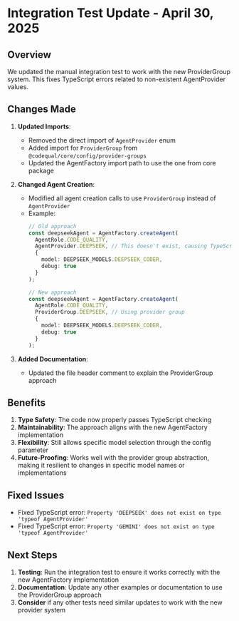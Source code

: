 # Integration Test Update - April 30, 2025

## Overview

We updated the manual integration test to work with the new ProviderGroup system. This fixes TypeScript errors related to non-existent AgentProvider values.

## Changes Made

1. **Updated Imports**:
   - Removed the direct import of `AgentProvider` enum
   - Added import for `ProviderGroup` from `@codequal/core/config/provider-groups`
   - Updated the AgentFactory import path to use the one from core package

2. **Changed Agent Creation**:
   - Modified all agent creation calls to use `ProviderGroup` instead of `AgentProvider`
   - Example:
     ```typescript
     // Old approach
     const deepseekAgent = AgentFactory.createAgent(
       AgentRole.CODE_QUALITY, 
       AgentProvider.DEEPSEEK, // This doesn't exist, causing TypeScript error
       {
         model: DEEPSEEK_MODELS.DEEPSEEK_CODER,
         debug: true
       }
     );

     // New approach
     const deepseekAgent = AgentFactory.createAgent(
       AgentRole.CODE_QUALITY, 
       ProviderGroup.DEEPSEEK, // Using provider group
       {
         model: DEEPSEEK_MODELS.DEEPSEEK_CODER,
         debug: true
       }
     );
     ```

3. **Added Documentation**:
   - Updated the file header comment to explain the ProviderGroup approach

## Benefits

1. **Type Safety**: The code now properly passes TypeScript checking
2. **Maintainability**: The approach aligns with the new AgentFactory implementation
3. **Flexibility**: Still allows specific model selection through the config parameter
4. **Future-Proofing**: Works well with the provider group abstraction, making it resilient to changes in specific model names or implementations

## Fixed Issues

- Fixed TypeScript error: `Property 'DEEPSEEK' does not exist on type 'typeof AgentProvider'`
- Fixed TypeScript error: `Property 'GEMINI' does not exist on type 'typeof AgentProvider'`

## Next Steps

1. **Testing**: Run the integration test to ensure it works correctly with the new AgentFactory implementation
2. **Documentation**: Update any other examples or documentation to use the ProviderGroup approach
3. **Consider** if any other tests need similar updates to work with the new provider system